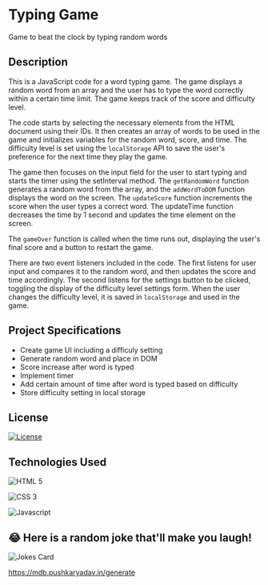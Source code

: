 # Typing Game

Game to beat the clock by typing random words

## Description

This is a JavaScript code for a word typing game. The game displays a random word from an array and the user has to type the word correctly within a certain time limit. The game keeps track of the score and difficulty level.

The code starts by selecting the necessary elements from the HTML document using their IDs. It then creates an array of words to be used in the game and initializes variables for the random word, score, and time. The difficulty level is set using the `localStorage` API to save the user's preference for the next time they play the game.

The game then focuses on the input field for the user to start typing and starts the timer using the setInterval method. The `getRandomWord` function generates a random word from the array, and the `addWordToDOM` function displays the word on the screen. The `updateScore` function increments the score when the user types a correct word. The updateTime function decreases the time by 1 second and updates the time element on the screen.

The `gameOver` function is called when the time runs out, displaying the user's final score and a button to restart the game.

There are two event listeners included in the code. The first listens for user input and compares it to the random word, and then updates the score and time accordingly. The second listens for the settings button to be clicked, toggling the display of the difficulty level settings form. When the user changes the difficulty level, it is saved in `localStorage` and used in the game.


## Project Specifications

- Create game UI including a difficuly setting
- Generate random word and place in DOM
- Score increase after word is typed
- Implement timer
- Add certain amount of time after word is typed based on difficulty
- Store difficulty setting in local storage

## License

[![License](https://img.shields.io/badge/License-Apache_2.0-blue.svg)](https://opensource.org/licenses/Apache-2.0)

## Technologies Used

![HTML 5](https://img.shields.io/badge/HTML5-E34F26?style=for-the-badge&logo=html5&logoColor=white)

![CSS 3](https://img.shields.io/badge/CSS3-1572B6?style=for-the-badge&logo=css3&logoColor=white)

![Javascript](https://img.shields.io/badge/JavaScript-F7DF1E?style=for-the-badge&logo=javascript&logoColor=black)


## 😂 Here is a random joke that'll make you laugh!

![Jokes Card](https://readme-jokes.vercel.app/api)

https://mdb.pushkaryadav.in/generate
